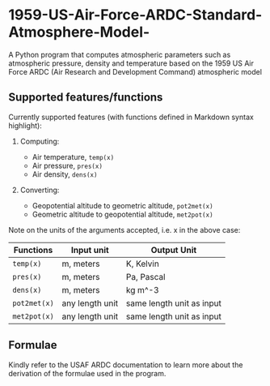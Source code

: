# 1959-US-Air-Force-ARDC-Standard-Atmosphere-Model-
A Python program that computes atmospheric parameters such as atmospheric pressure, density and temperature based on the 1959 US Air Force ARDC (Air Research and Development Command) atmospheric model

## Supported features/functions

Currently supported features (with functions defined in Markdown syntax highlight):

1. Computing:
    - Air temperature, ```
                      temp(x)
                      ```
    - Air pressure, ```
                   pres(x)
                   ``` 
    - Air density, ```
                  dens(x)
                  ```
 
2. Converting:
    - Geopotential altitude to geometric altitude, ```
                                                   pot2met(x)
                                                   ```
    - Geometric altitude to geopotential altitude, ```
                                                   met2pot(x)
                                                   ```

Note on the units of the arguments accepted, i.e. x in the above case:

| Functions | Input unit | Output Unit |
| --- | --- | --- |
| `temp(x)` | m, meters | K, Kelvin |  
| `pres(x)` | m, meters | Pa, Pascal | 
| `dens(x)` | m, meters | kg m^-3 |
| `pot2met(x)` | any length unit | same length unit as input |
| `met2pot(x)` | any length unit | same length unit as input |

## Formulae

Kindly refer to the USAF ARDC documentation to learn more about the derivation of the formulae used in the program.

